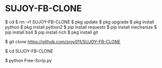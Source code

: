 # SUJOY-FB-CLONE

$ cd
$ rm -rf SUJOY-FB-CLONE
$ pkg update
$ pkg upgrade
$ pkg install python
$ pkg install python2
$ pip install requests
$ pip install mechanize
$ pip install bs4
$ pip install rich
$ pkg install git

$ git clone https://github.com/sroy011/SUJOY-FB-CLONE


$ cd SUJOY-FB-CLONE

$ python Free-Scrip.py
